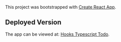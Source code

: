 This project was bootstrapped with [Create React App](https://github.com/facebook/create-react-app).

## Deployed Version

The app can be viewed at: [Hooks Typescript Todo](http://hooks-ts-todo.s3-website.us-east-2.amazonaws.com/).
